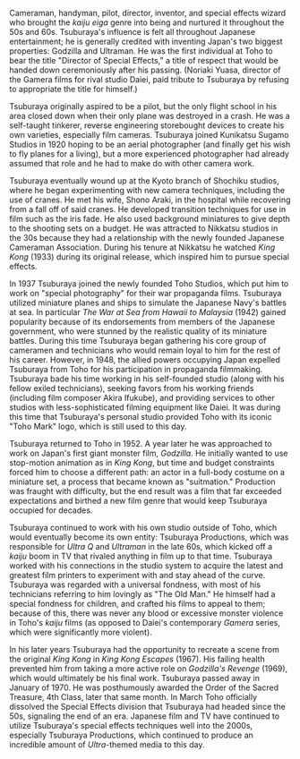 <!-- Eiji Tsuburaya -->

Cameraman, handyman, pilot, director, inventor, and special effects wizard who brought the _kaiju eiga_ genre into being and nurtured it throughout the 50s and 60s. Tsuburaya's influence is felt all throughout Japanese entertainment; he is generally credited with inventing Japan's two biggest properties: Godzilla and Ultraman. He was the first individual at Toho to bear the title "Director of Special Effects," a title of respect that would be handed down ceremoniously after his passing. (Noriaki Yuasa, director of the Gamera films for rival studio Daiei, paid tribute to Tsuburaya by refusing to appropriate the title for himself.)

Tsuburaya originally aspired to be a pilot, but the only flight school in his area closed down when their only plane was destroyed in a crash. He was a self-taught tinkerer, reverse engineering storebought devices to create his own varieties, especially film cameras. Tsuburaya joined Kunikatsu Sugamo Studios in 1920 hoping to be an aerial photographer (and finally get his wish to fly planes for a living), but a more experienced photographer had already assumed that role and he had to make do with other camera work.

Tsuburaya eventually wound up at the Kyoto branch of Shochiku studios, where he began experimenting with new camera techniques, including the use of cranes. He met his wife, Shono Araki, in the hospital while recovering from a fall off of said cranes. He developed transition techniques for use in film such as the iris fade. He also used background miniatures to give depth to the shooting sets on a budget. He was attracted to Nikkatsu studios in the 30s because they had a relationship with the newly founded Japanese Cameraman Association. During his tenure at Nikkatsu he watched _King Kong_ (1933) during its original release, which inspired him to pursue special effects.

In 1937 Tsuburaya joined the newly founded Toho Studios, which put him to work on "special photography" for their war propaganda films. Tsuburaya utilized miniature planes and ships to simulate the Japanese Navy's battles at sea. In particular _The War at Sea from Hawaii to Malaysia_ (1942) gained popularity because of its endorsements from members of the Japanese government, who were stunned by the realistic quality of its miniature battles. During this time Tsuburaya began gathering his core group of cameramen and technicians who would remain loyal to him for the rest of his career. However, in 1948, the allied powers occupying Japan expelled Tsuburaya from Toho for his participation in propaganda filmmaking. Tsuburaya bade his time working in his self-founded studio (along with his fellow exiled technicians), seeking favors from his working friends (including film composer Akira Ifukube), and providing services to other studios with less-sophisticated filming equipment like Daiei. It was during this time that Tsuburaya's personal studio provided Toho with its iconic "Toho Mark" logo, which is still used to this day.

Tsuburaya returned to Toho in 1952. A year later he was approached to work on Japan's first giant monster film, _Godzilla_. He initially wanted to use stop-motion animation as in _King Kong_, but time and budget constraints forced him to choose a different path: an actor in a full-body costume on a miniature set, a process that became known as "suitmation." Production was fraught with difficulty, but the end result was a film that far exceeded expectations and birthed a new film genre that would keep Tsuburaya occupied for decades.

Tsuburaya continued to work with his own studio outside of Toho, which would eventually become its own entity: Tsuburaya Productions, which was responsible for _Ultra Q_ and _Ultraman_ in the late 60s, which kicked off a _kaiju_ boom in TV that rivaled anything in film up to that time. Tsuburaya worked with his connections in the studio system to acquire the latest and greatest film printers to experiment with and stay ahead of the curve. Tsuburaya was regarded with a universal fondness, with most of his technicians referring to him lovingly as "The Old Man." He himself had a special fondness for children, and crafted his films to appeal to them; because of this, there was never any blood or excessive monster violence in Toho's _kaiju_ films (as opposed to Daiei's contemporary _Gamera_ series, which were significantly more violent).

In his later years Tsuburaya had the opportunity to recreate a scene from the original _King Kong_ in _King Kong Escapes_ (1967). His failing health prevented him from taking a more active role on _Godzilla's Revenge_ (1969), which would ultimately be his final work. Tsuburaya passed away in January of 1970. He was posthumously awarded the Order of the Sacred Treasure, 4th Class, later that same month. In March Toho officially dissolved the Special Effects division that Tsuburaya had headed since the 50s, signaling the end of an era. Japanese film and TV have continued to utilize Tsuburaya's special effects techniques well into the 2000s, especially Tsuburaya Productions, which continued to produce an incredible amount of _Ultra_-themed media to this day.